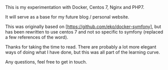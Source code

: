 This is my experimentation with Docker, Centos 7, Nginx and PHP7.

It will serve as a base for my future blog / personal website.

This was originally based on [https://github.com/eko/docker-symfony], but has been rewritten to use centos 7 and not so specific to symfony (replaced a few references of the word).

Thanks for taking the time to read. There are probably a lot more elegant ways of doing what I have done, but this was all part of the learning curve.

Any questions, feel free to get in touch.

